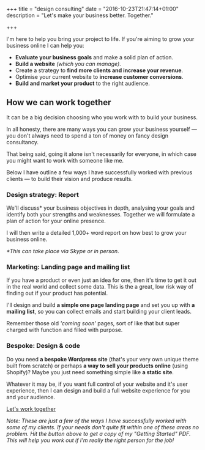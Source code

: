 +++
title = "design consulting"
date = "2016-10-23T21:47:14+01:00"
description = "Let's make your business better. Together."

+++

 I'm here to help you bring your project to life. If you're aiming to grow your business online I can help you:

- **Evaluate your business goals** and make a solid plan of action.
- **Build a website** *(which you can manage)*.
- Create a strategy to **find more clients and increase your revenue**.
- Optimise your current website to **increase customer conversions**.
- **Build and market your product** to the right audience.


## How we can work together

It can be a big decision choosing who you work with to build your business.

In all honesty, there are many ways you can grow your business yourself — you don't always need to spend a ton of money on fancy design consultancy.

That being said, going it alone isn't necessarily for everyone, in which case you might want to work with someone like me.

Below I have outline a few ways I have successfully worked with previous clients — to build their vision and produce results.

### Design strategy: Report

We'll discuss* your business objectives in depth, analysing your goals and identify both your strengths and weaknesses. Together we will formulate a plan of action for your online presence.

I will then write a detailed 1,000+ word report on how  best to grow your business online.

_*This can take place via Skype or in person_.

### Marketing: Landing page and mailing list

If you have a product or even just an idea for one, then it's time to get it out in the real world and collect some data. This is the a great, low risk way of finding out if your product has potential.

I'll design and build **a simple one page landing page** and set you up with **a mailing list**, so you can collect emails and start building your client leads.  

Remember those old *'coming soon'* pages, sort of like that but super charged with function and filled with purpose.

### Bespoke: Design & code

Do you need **a bespoke Wordpress site** (that's your very own unique theme built from scratch) or perhaps **a way to sell your products online** (using Shopify)? Maybe you just need something simple like **a static site**.

Whatever it may be, if you want full control of your website and it's user experience, then I can design and build a full website experience for you and your audience.

<div class="c-button-wrap">
  <a href="/contact"><span class="c-button c-button--primary">Let's work together</span></a>
</div>


_Note: These are just a few of the ways I have successfully worked with some of my clients. If your needs don't quite fit within one of these areas no problem. Hit the button above to get a copy of my "Getting Started" PDF. This will help you work out if I'm really the right person for the job!_
